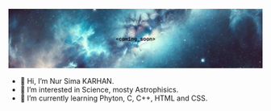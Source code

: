 ![coming_soon](https://github.com/16NK/16NK/blob/main/coming_soon%20(github).png?raw=true)

- 👋 Hi, I’m Nur Sima KARHAN.
- 👀 I’m interested in Science, mosty Astrophisics.
- 🌱 I’m currently learning Phyton, C, C++, HTML and CSS.


<!---
16NK/16NK is a ✨ special ✨ repository because its `README.md` (this file) appears on your GitHub profile.
You can click the Preview link to take a look at your changes.
--->
